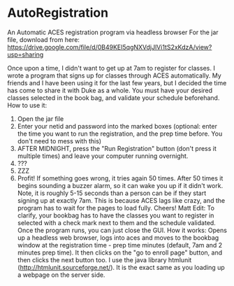 AutoRegistration
================

An Automatic ACES registration program via headless browser
For the jar file, download from here: https://drive.google.com/file/d/0B49KEI5qgNXVdjJlVi1tS2xKdzA/view?usp=sharing

Once upon a time, I didn't want to get up at 7am to register for classes. I wrote a program that signs up for classes through ACES automatically. My friends and I have been using it for the last few years, but I decided the time has come to share it with Duke as a whole.
You must have your desired classes selected in the book bag, and validate your schedule beforehand.
How to use it:
1) Open the jar file
2) Enter your netid and password into the marked boxes
(optional: enter the time you want to run the registration, and the prep time before. You don't need to mess with this)
3) AFTER MIDNIGHT, press the "Run Registration" button (don't press it multiple times) and leave your computer running overnight.
4) ???
5) ZZZ
6) Profit!
If something goes wrong, it tries again 50 times. After 50 times it begins sounding a buzzer alarm, so it can wake you up if it didn't work. Note, it is roughly 5-15 seconds than a person can be if they start signing up at exactly 7am. This is because ACES lags like crazy, and the program has to wait for the pages to load fully.
Cheers!
Matt
Edit: To clarify, your bookbag has to have the classes you want to register in selected with a check mark next to them and the schedule validated. Once the program runs, you can just close the GUI.
How it works: Opens up a headless web browser, logs into aces and moves to the bookbag window at the registration time - prep time minutes (default, 7am and 2 minutes prep time).
It then clicks on the "go to enroll page" button, and then clicks the next button too.
I use the java library htmlunit (http://htmlunit.sourceforge.net/). It is the exact same as you loading up a webpage on the server side. 
